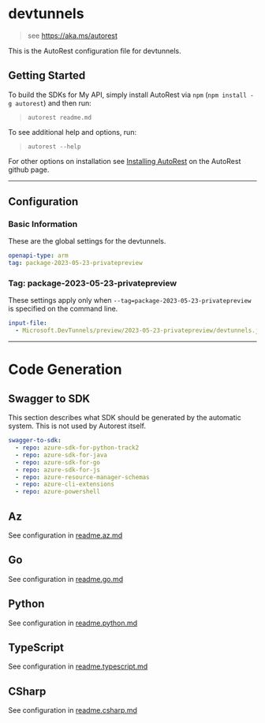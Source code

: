 # devtunnels

> see https://aka.ms/autorest

This is the AutoRest configuration file for devtunnels.

## Getting Started

To build the SDKs for My API, simply install AutoRest via `npm` (`npm install -g autorest`) and then run:

> `autorest readme.md`

To see additional help and options, run:

> `autorest --help`

For other options on installation see [Installing AutoRest](https://aka.ms/autorest/install) on the AutoRest github page.

---

## Configuration

### Basic Information

These are the global settings for the devtunnels.

```yaml
openapi-type: arm
tag: package-2023-05-23-privatepreview
```

### Tag: package-2023-05-23-privatepreview

These settings apply only when `--tag=package-2023-05-23-privatepreview` is specified on the command line.

```yaml $(tag) == 'package-2023-05-23-privatepreview'
input-file:
  - Microsoft.DevTunnels/preview/2023-05-23-privatepreview/devtunnels.json
```

---

# Code Generation

## Swagger to SDK

This section describes what SDK should be generated by the automatic system.
This is not used by Autorest itself.

```yaml $(swagger-to-sdk)
swagger-to-sdk:
  - repo: azure-sdk-for-python-track2
  - repo: azure-sdk-for-java
  - repo: azure-sdk-for-go
  - repo: azure-sdk-for-js
  - repo: azure-resource-manager-schemas
  - repo: azure-cli-extensions
  - repo: azure-powershell
```
## Az

See configuration in [readme.az.md](./readme.az.md)

## Go

See configuration in [readme.go.md](./readme.go.md)

## Python

See configuration in [readme.python.md](./readme.python.md)

## TypeScript

See configuration in [readme.typescript.md](./readme.typescript.md)

## CSharp

See configuration in [readme.csharp.md](./readme.csharp.md)
